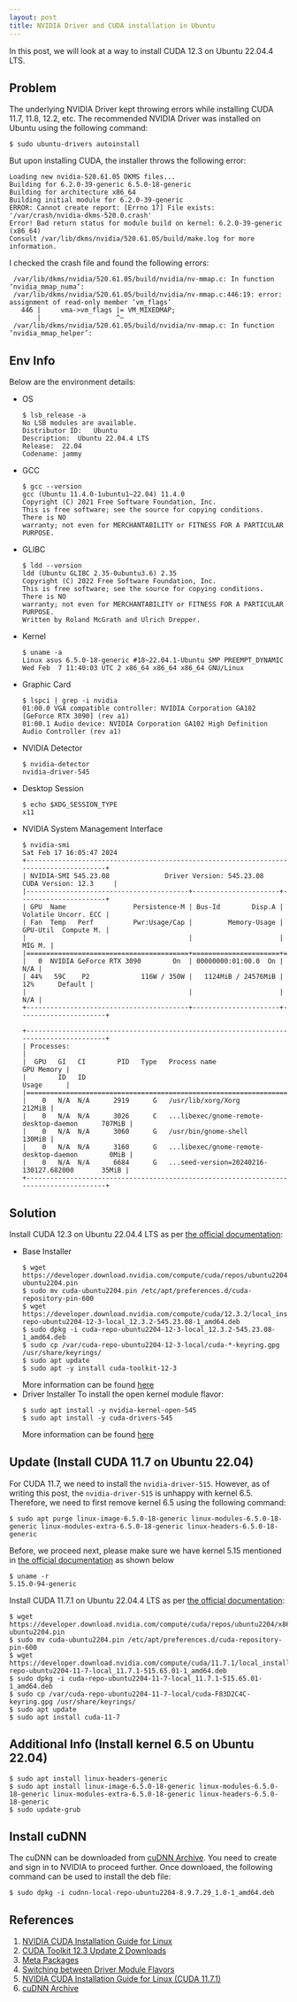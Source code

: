 ```yaml
---
layout: post
title: NVIDIA Driver and CUDA installation in Ubuntu
---
```


In this post, we will look at a way to install CUDA 12.3 on Ubuntu 22.04.4 LTS.

Problem
-------
The underlying NVIDIA Driver kept throwing errors while installing CUDA 11.7, 11.8, 12.2, etc. The recommended NVIDIA Driver was installed on Ubuntu using the following command:
```console
$ sudo ubuntu-drivers autoinstall
```

But upon installing CUDA, the installer throws the following error:
```
Loading new nvidia-520.61.05 DKMS files...
Building for 6.2.0-39-generic 6.5.0-18-generic
Building for architecture x86_64
Building initial module for 6.2.0-39-generic
ERROR: Cannot create report: [Errno 17] File exists: '/var/crash/nvidia-dkms-520.0.crash'
Error! Bad return status for module build on kernel: 6.2.0-39-generic (x86_64)
Consult /var/lib/dkms/nvidia/520.61.05/build/make.log for more information.
```

I checked the crash file and found the following errors:
```
 /var/lib/dkms/nvidia/520.61.05/build/nvidia/nv-mmap.c: In function ‘nvidia_mmap_numa’:
 /var/lib/dkms/nvidia/520.61.05/build/nvidia/nv-mmap.c:446:19: error: assignment of read-only member ‘vm_flags’
   446 |     vma->vm_flags |= VM_MIXEDMAP;
       |                   ^~
 /var/lib/dkms/nvidia/520.61.05/build/nvidia/nv-mmap.c: In function ‘nvidia_mmap_helper’:
```

Env Info
--------
Below are the environment details:

* OS
  ```console
  $ lsb_release -a
  No LSB modules are available.
  Distributor ID:	Ubuntu
  Description:	Ubuntu 22.04.4 LTS
  Release:	22.04
  Codename:	jammy
  ```
* GCC
  ```console
  $ gcc --version
  gcc (Ubuntu 11.4.0-1ubuntu1~22.04) 11.4.0
  Copyright (C) 2021 Free Software Foundation, Inc.
  This is free software; see the source for copying conditions.  There is NO
  warranty; not even for MERCHANTABILITY or FITNESS FOR A PARTICULAR PURPOSE.
  ```
* GLIBC
  ```console
  $ ldd --version
  ldd (Ubuntu GLIBC 2.35-0ubuntu3.6) 2.35
  Copyright (C) 2022 Free Software Foundation, Inc.
  This is free software; see the source for copying conditions.  There is NO
  warranty; not even for MERCHANTABILITY or FITNESS FOR A PARTICULAR PURPOSE.
  Written by Roland McGrath and Ulrich Drepper.
  ```
* Kernel
  ```console
  $ uname -a
  Linux asus 6.5.0-18-generic #18~22.04.1-Ubuntu SMP PREEMPT_DYNAMIC Wed Feb  7 11:40:03 UTC 2 x86_64 x86_64 x86_64 GNU/Linux
  ```
* Graphic Card
  ```console
  $ lspci | grep -i nvidia
  01:00.0 VGA compatible controller: NVIDIA Corporation GA102 [GeForce RTX 3090] (rev a1)
  01:00.1 Audio device: NVIDIA Corporation GA102 High Definition Audio Controller (rev a1)
  ```
* NVIDIA Detector
  ```console
  $ nvidia-detector
  nvidia-driver-545
  ```
* Desktop Session
  ```console
  $ echo $XDG_SESSION_TYPE
  x11
  ```
* NVIDIA System Management Interface
  ```console
  $ nvidia-smi
  Sat Feb 17 16:05:47 2024
  +---------------------------------------------------------------------------------------+
  | NVIDIA-SMI 545.23.08              Driver Version: 545.23.08    CUDA Version: 12.3     |
  |-----------------------------------------+----------------------+----------------------+
  | GPU  Name                 Persistence-M | Bus-Id        Disp.A | Volatile Uncorr. ECC |
  | Fan  Temp   Perf          Pwr:Usage/Cap |         Memory-Usage | GPU-Util  Compute M. |
  |                                         |                      |               MIG M. |
  |=========================================+======================+======================|
  |   0  NVIDIA GeForce RTX 3090        On  | 00000000:01:00.0  On |                  N/A |
  | 44%   59C    P2             116W / 350W |   1124MiB / 24576MiB |     12%      Default |
  |                                         |                      |                  N/A |
  +-----------------------------------------+----------------------+----------------------+
                                                                                           
  +---------------------------------------------------------------------------------------+
  | Processes:                                                                            |
  |  GPU   GI   CI        PID   Type   Process name                            GPU Memory |
  |        ID   ID                                                             Usage      |
  |=======================================================================================|
  |    0   N/A  N/A      2919      G   /usr/lib/xorg/Xorg                          212MiB |
  |    0   N/A  N/A      3026      C   ...libexec/gnome-remote-desktop-daemon      707MiB |
  |    0   N/A  N/A      3060      G   /usr/bin/gnome-shell                        130MiB |
  |    0   N/A  N/A      3160      G   ...libexec/gnome-remote-desktop-daemon        0MiB |
  |    0   N/A  N/A      6684      G   ...seed-version=20240216-130127.682000       35MiB |
  +---------------------------------------------------------------------------------------+
  ```

Solution
--------
Install CUDA 12.3 on Ubuntu 22.04.4 LTS as per [the official documentation](https://developer.nvidia.com/cuda-downloads?target_os=Linux&target_arch=x86_64&Distribution=Ubuntu&target_version=22.04&target_type=deb_local):

* Base Installer
  ```console
  $ wget https://developer.download.nvidia.com/compute/cuda/repos/ubuntu2204/x86_64/cuda-ubuntu2204.pin
  $ sudo mv cuda-ubuntu2204.pin /etc/apt/preferences.d/cuda-repository-pin-600
  $ wget https://developer.download.nvidia.com/compute/cuda/12.3.2/local_installers/cuda-repo-ubuntu2204-12-3-local_12.3.2-545.23.08-1_amd64.deb
  $ sudo dpkg -i cuda-repo-ubuntu2204-12-3-local_12.3.2-545.23.08-1_amd64.deb
  $ sudo cp /var/cuda-repo-ubuntu2204-12-3-local/cuda-*-keyring.gpg /usr/share/keyrings/
  $ sudo apt update
  $ sudo apt -y install cuda-toolkit-12-3
  ```
  More information can be found [here](https://docs.nvidia.com/cuda/cuda-installation-guide-linux/#meta-packages)
* Driver Installer
To install the open kernel module flavor:
  ```console
  $ sudo apt install -y nvidia-kernel-open-545
  $ sudo apt install -y cuda-drivers-545
  ```
  More information can be found [here](https://docs.nvidia.com/cuda/cuda-installation-guide-linux/#switching-between-driver-module-flavors)

Update (Install CUDA 11.7 on Ubuntu 22.04)
--------
For CUDA 11.7, we need to install the `nvidia-driver-515`. However, as of writing this post, the `nvidia-driver-515` is unhappy with kernel 6.5. Therefore, we need to first remove kernel 6.5 using the following command:

```console
$ sudo apt purge linux-image-6.5.0-18-generic linux-modules-6.5.0-18-generic linux-modules-extra-6.5.0-18-generic linux-headers-6.5.0-18-generic
```

Before, we proceed next, please make sure we have kernel 5.15 mentioned in [the official documentation](https://docs.nvidia.com/cuda/archive/11.7.1/cuda-installation-guide-linux/index.html) as shown below
```console
$ uname -r
5.15.0-94-generic
```

Install CUDA 11.7.1 on Ubuntu 22.04.4 LTS as per [the official documentation](https://developer.nvidia.com/cuda-11-7-1-download-archive?target_os=Linux&target_arch=x86_64&Distribution=Ubuntu&target_version=22.04&target_type=deb_local):

```console
$ wget https://developer.download.nvidia.com/compute/cuda/repos/ubuntu2204/x86_64/cuda-ubuntu2204.pin
$ sudo mv cuda-ubuntu2204.pin /etc/apt/preferences.d/cuda-repository-pin-600
$ wget https://developer.download.nvidia.com/compute/cuda/11.7.1/local_installers/cuda-repo-ubuntu2204-11-7-local_11.7.1-515.65.01-1_amd64.deb
$ sudo dpkg -i cuda-repo-ubuntu2204-11-7-local_11.7.1-515.65.01-1_amd64.deb 
$ sudo cp /var/cuda-repo-ubuntu2204-11-7-local/cuda-F83D2C4C-keyring.gpg /usr/share/keyrings/
$ sudo apt update
$ sudo apt install cuda-11-7
```

Additional Info (Install kernel 6.5 on Ubuntu 22.04)
--------
```console
$ sudo apt install linux-headers-generic
$ sudo apt install linux-image-6.5.0-18-generic linux-modules-6.5.0-18-generic linux-modules-extra-6.5.0-18-generic linux-headers-6.5.0-18-generic
$ sudo update-grub
```

Install cuDNN
--------
The cuDNN can be downloaded from [cuDNN Archive](https://developer.nvidia.com/rdp/cudnn-archive). You need to create and sign in to NVIDIA to proceed further. Once downloaed, the following command can be used to install the deb file:

```console
$ sudo dpkg -i cudnn-local-repo-ubuntu2204-8.9.7.29_1.0-1_amd64.deb
```

References
----------
1. [NVIDIA CUDA Installation Guide for Linux](https://docs.nvidia.com/cuda/cuda-installation-guide-linux/index.html)
2. [CUDA Toolkit 12.3 Update 2 Downloads](https://developer.nvidia.com/cuda-downloads?target_os=Linux&target_arch=x86_64&Distribution=Ubuntu&target_version=22.04&target_type=deb_local)
3. [Meta Packages](https://docs.nvidia.com/cuda/cuda-installation-guide-linux/#meta-packages)
4. [Switching between Driver Module Flavors](https://docs.nvidia.com/cuda/cuda-installation-guide-linux/#switching-between-driver-module-flavors)
5. [NVIDIA CUDA Installation Guide for Linux (CUDA 11.7.1)](https://docs.nvidia.com/cuda/archive/11.7.1/cuda-installation-guide-linux/index.html)
6. [cuDNN Archive](https://developer.nvidia.com/rdp/cudnn-archive)
